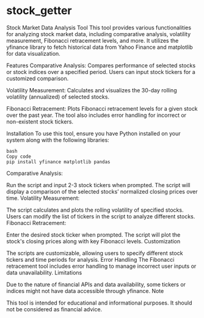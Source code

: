 # stock_getter

Stock Market Data Analysis Tool
This tool provides various functionalities for analyzing stock market data, including comparative analysis, volatility measurement, Fibonacci retracement levels, and more. It utilizes the yfinance library to fetch historical data from Yahoo Finance and matplotlib for data visualization.

Features
Comparative Analysis: Compares performance of selected stocks or stock indices over a specified period. Users can input stock tickers for a customized comparison.

Volatility Measurement: Calculates and visualizes the 30-day rolling volatility (annualized) of selected stocks.

Fibonacci Retracement: Plots Fibonacci retracement levels for a given stock over the past year. The tool also includes error handling for incorrect or non-existent stock tickers.

Installation
To use this tool, ensure you have Python installed on your system along with the following libraries:
```
bash
Copy code
pip install yfinance matplotlib pandas
```
Comparative Analysis:

Run the script and input 2-3 stock tickers when prompted.
The script will display a comparison of the selected stocks’ normalized closing prices over time.
Volatility Measurement:

The script calculates and plots the rolling volatility of specified stocks.
Users can modify the list of tickers in the script to analyze different stocks.
Fibonacci Retracement:

Enter the desired stock ticker when prompted.
The script will plot the stock's closing prices along with key Fibonacci levels.
Customization

The scripts are customizable, allowing users to specify different stock tickers and time periods for analysis.
Error Handling
The Fibonacci retracement tool includes error handling to manage incorrect user inputs or data unavailability.
Limitations

Due to the nature of financial APIs and data availability, some tickers or indices might not have data accessible through yfinance.
Note

This tool is intended for educational and informational purposes. It should not be considered as financial advice.
